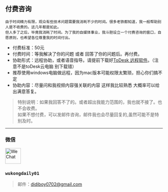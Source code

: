 ## 付费咨询
    
    由于时间精力有限，观众有些技术问题需要我消耗不少的时间。很多老铁都知道，我一般帮助别人是不收费的。这几年都是如此。
    但人多了之后，毕竟我消耗了时间。为了我的自媒体事业，我斗胆设立一个付费咨询的窗口，自愿原则，也希望各位尊重我的时间付出。
- 付费标准：50元
- 付费时间：等我解决了你的问题 或者 回答了你的问题后。再付费。
- 协助形式：远程协助，或者语音指导。请提前下载好[ToDesk 远程软件](https://www.todesk.com/download.html)。（注意不是toDesk云电脑 别下载错）
- 推荐使用windows电脑做远程，因为mac版本可能权限太繁琐，担心你们搞不定
- 协助内容：尽量问和我视频内容强关联的内容 这样我比较熟悉 大概率可以给出满意答复。

> 特别说明：如果我回答不了的。或者超出我能力范围的，我也就不接了。也不会收费。<br>
> 如果不想付费，可以发邮件咨询，邮件我也会尽量回复的,虽然可能不是特别及时。<br>

----
### 微信
<img src="https://img.icons8.com/color/48/weixing.png" alt="WeChat" width="50" height="50"/>


### `wukongdaily01`
> 邮件：didiboy0702@gmail.com